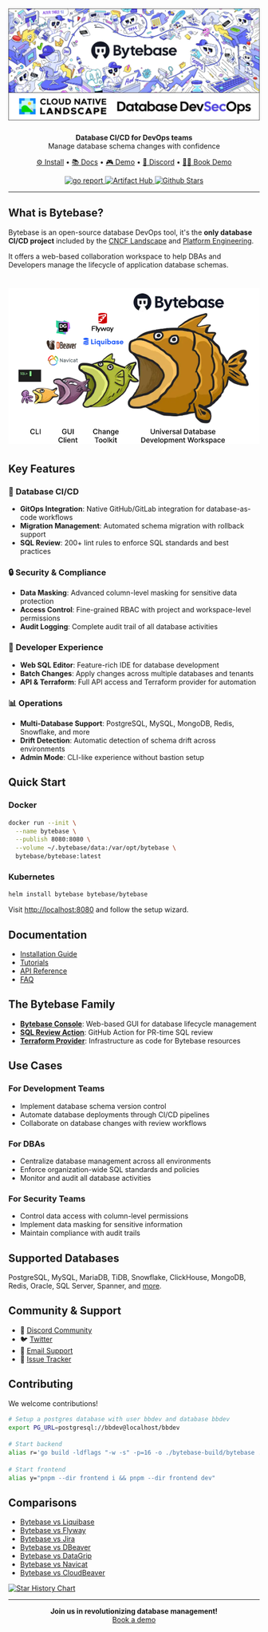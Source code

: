 <h1 align="center">
  <a href="https://www.bytebase.com?source=github" target="_blank">
    <img alt="Bytebase" src="https://raw.githubusercontent.com/bytebase/bytebase/main/docs/assets/banner.webp" />
  </a>
</h1>

<p align="center">
  <b>Database CI/CD for DevOps teams</b><br>
  Manage database schema changes with confidence
</p>

<p align="center">
  <a href="https://docs.bytebase.com/get-started/self-host-vs-cloud" target="_blank">⚙️ Install</a> •
  <a href="https://docs.bytebase.com">📚 Docs</a> •
  <a href="https://demo.bytebase.com">🎮 Demo</a> •
  <a href="https://discord.gg/huyw7gRsyA">💬 Discord</a> •
  <a href="https://www.bytebase.com/request-demo/">🙋‍♀️ Book Demo</a>
</p>

<p align="center">
  <a href="https://goreportcard.com/report/github.com/bytebase/bytebase">
    <img alt="go report" src="https://goreportcard.com/badge/github.com/bytebase/bytebase" />
  </a>
  <a href="https://artifacthub.io/packages/search?repo=bytebase">
    <img alt="Artifact Hub" src="https://img.shields.io/endpoint?url=https://artifacthub.io/badge/repository/bytebase" />
  </a>
  <a href="https://github.com/bytebase/bytebase">
    <img alt="Github Stars" src="https://img.shields.io/github/stars/bytebase/bytebase?logo=github">
  </a>
</p>

---

## What is Bytebase?

Bytebase is an open-source database DevOps tool, it's the **only database CI/CD project** included by the [CNCF Landscape](https://landscape.cncf.io/?selected=bytebase&item=app-definition-and-development--continuous-integration-delivery--bytebase) and [Platform Engineering](https://platformengineering.org/tools/bytebase).

It offers a web-based collaboration workspace to help DBAs and Developers manage the lifecycle of application database schemas.

<h1 align="center">
  <img alt="Bytebase" src="https://raw.githubusercontent.com/bytebase/bytebase/main/docs/assets/fish.webp" />
</h1>

## Key Features

### 🔄 **Database CI/CD**

- **GitOps Integration**: Native GitHub/GitLab integration for database-as-code workflows
- **Migration Management**: Automated schema migration with rollback support
- **SQL Review**: 200+ lint rules to enforce SQL standards and best practices

### 🔒 **Security & Compliance**

- **Data Masking**: Advanced column-level masking for sensitive data protection
- **Access Control**: Fine-grained RBAC with project and workspace-level permissions
- **Audit Logging**: Complete audit trail of all database activities

### 🎯 **Developer Experience**

- **Web SQL Editor**: Feature-rich IDE for database development
- **Batch Changes**: Apply changes across multiple databases and tenants
- **API & Terraform**: Full API access and Terraform provider for automation

### 📊 **Operations**

- **Multi-Database Support**: PostgreSQL, MySQL, MongoDB, Redis, Snowflake, and more
- **Drift Detection**: Automatic detection of schema drift across environments
- **Admin Mode**: CLI-like experience without bastion setup

## Quick Start

### Docker

```bash
docker run --init \
  --name bytebase \
  --publish 8080:8080 \
  --volume ~/.bytebase/data:/var/opt/bytebase \
  bytebase/bytebase:latest
```

### Kubernetes

```bash
helm install bytebase bytebase/bytebase
```

Visit [http://localhost:8080](http://localhost:8080) and follow the setup wizard.

## Documentation

- [Installation Guide](https://docs.bytebase.com/get-started/self-host-vs-cloud)
- [Tutorials](https://docs.bytebase.com/tutorials)
- [API Reference](https://docs.bytebase.com/api/overview)
- [FAQ](https://docs.bytebase.com/faq)

## The Bytebase Family

- **[Bytebase Console](https://www.bytebase.com)**: Web-based GUI for database lifecycle management
- **[SQL Review Action](https://github.com/bytebase/sql-review-action)**: GitHub Action for PR-time SQL review
- **[Terraform Provider](https://registry.terraform.io/providers/bytebase/bytebase/latest/docs)**: Infrastructure as code for Bytebase resources

## Use Cases

### For Development Teams

- Implement database schema version control
- Automate database deployments through CI/CD pipelines
- Collaborate on database changes with review workflows

### For DBAs

- Centralize database management across all environments
- Enforce organization-wide SQL standards and policies
- Monitor and audit all database activities

### For Security Teams

- Control data access with column-level permissions
- Implement data masking for sensitive information
- Maintain compliance with audit trails

## Supported Databases

PostgreSQL, MySQL, MariaDB, TiDB, Snowflake, ClickHouse, MongoDB, Redis, Oracle, SQL Server, Spanner, and [more](https://docs.bytebase.com/introduction/supported-databases).

## Community & Support

- 💬 [Discord Community](https://discord.gg/huyw7gRsyA)
- 🐦 [Twitter](https://twitter.com/Bytebase)
- 📧 [Email Support](mailto:support@bytebase.com)
- 🐛 [Issue Tracker](https://github.com/bytebase/bytebase/issues)

## Contributing

We welcome contributions!

```bash
# Setup a postgres database with user bbdev and database bbdev
export PG_URL=postgresql://bbdev@localhost/bbdev

# Start backend
alias r='go build -ldflags "-w -s" -p=16 -o ./bytebase-build/bytebase ./backend/bin/server/main.go && ./bytebase-build/bytebase --port 8080 --data . --debug'

# Start frontend
alias y="pnpm --dir frontend i && pnpm --dir frontend dev"
```

## Comparisons

- [Bytebase vs Liquibase](https://www.bytebase.com/blog/bytebase-vs-liquibase/)
- [Bytebase vs Flyway](https://www.bytebase.com/blog/bytebase-vs-flyway/)
- [Bytebase vs Jira](https://www.bytebase.com/blog/use-jira-for-database-change/)
- [Bytebase vs DBeaver](https://www.bytebase.com/blog/bytebase-vs-dbeaver/)
- [Bytebase vs DataGrip](https://www.bytebase.com/blog/bytebase-vs-datagrip/)
- [Bytebase vs Navicat](https://www.bytebase.com/blog/bytebase-vs-navicat/)
- [Bytebase vs CloudBeaver](https://www.bytebase.com/blog/bytebase-vs-cloudbeaver/)

<a href="https://star-history.com/#bytebase/bytebase&liquibase/liquibase&flyway/flyway&dbeaver/cloudbeaver&Date">
  <img src="https://api.star-history.com/svg?repos=bytebase/bytebase,liquibase/liquibase,flyway/flyway,dbeaver/cloudbeaver&type=Date" alt="Star History Chart">
</a>

---

<p align="center">
  <b>Join us in revolutionizing database management!</b><br>
  <a href="https://cal.com/bytebase/product-walkthrough">Book a demo</a>
</p>
